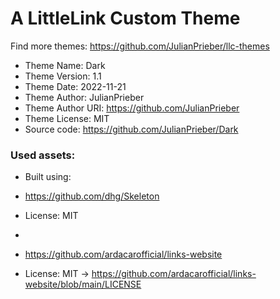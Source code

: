 # A LittleLink Custom Theme
Find more themes: https://github.com/JulianPrieber/llc-themes
                                                                                                                                                                         
*	Theme Name: Dark
*	Theme Version: 1.1
*	Theme Date: 2022-11-21
*	Theme Author: JulianPrieber
*	Theme Author URI: https://github.com/JulianPrieber
*	Theme License: MIT
*	Source code: https://github.com/JulianPrieber/Dark


### Used assets:
* Built using:
* https://github.com/dhg/Skeleton
* License: MIT

*
* https://github.com/ardacarofficial/links-website
* License: MIT -> https://github.com/ardacarofficial/links-website/blob/main/LICENSE
